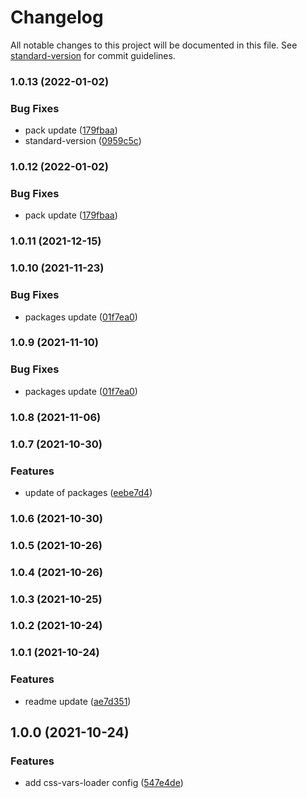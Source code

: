 # Changelog

All notable changes to this project will be documented in this file. See [standard-version](https://github.com/conventional-changelog/standard-version) for commit guidelines.

### 1.0.13 (2022-01-02)


### Bug Fixes

* pack update ([179fbaa](https://github.com/stijnvanhulle/css-vars-loader/commit/179fbaa9fe17c2b10deedeadcf3c732942b22fec))
* standard-version ([0959c5c](https://github.com/stijnvanhulle/css-vars-loader/commit/0959c5c5b81b86f194bfd7c391879b8bc3f81d2a))

### 1.0.12 (2022-01-02)


### Bug Fixes

* pack update ([179fbaa](https://github.com/stijnvanhulle/css-vars-loader/commit/179fbaa9fe17c2b10deedeadcf3c732942b22fec))

### 1.0.11 (2021-12-15)

### 1.0.10 (2021-11-23)


### Bug Fixes

* packages update ([01f7ea0](https://github.com/stijnvanhulle/css-vars-loader/commit/01f7ea0f716a9da13edd8bbd46ed643b15fc7dcf))

### 1.0.9 (2021-11-10)


### Bug Fixes

* packages update ([01f7ea0](https://github.com/stijnvanhulle/css-vars-loader/commit/01f7ea0f716a9da13edd8bbd46ed643b15fc7dcf))

### 1.0.8 (2021-11-06)

### 1.0.7 (2021-10-30)


### Features

* update of packages ([eebe7d4](https://github.com/stijnvanhulle/css-vars-loader/commit/eebe7d43e6a0361ad9b7cce9b860e9b972a7f315))

### 1.0.6 (2021-10-30)

### 1.0.5 (2021-10-26)

### 1.0.4 (2021-10-26)

### 1.0.3 (2021-10-25)

### 1.0.2 (2021-10-24)

### 1.0.1 (2021-10-24)


### Features

* readme update ([ae7d351](https://github.com/stijnvanhulle/css-vars-loader/commit/ae7d35136ed909e26a28b0466278b0b28a85c8be))

## 1.0.0 (2021-10-24)

### Features

* add css-vars-loader config ([547e4de](https://github.com/stijnvanhulle/css-vars-loader/commit/547e4de66d4bae4173facf4644a7336e8320e76d))

